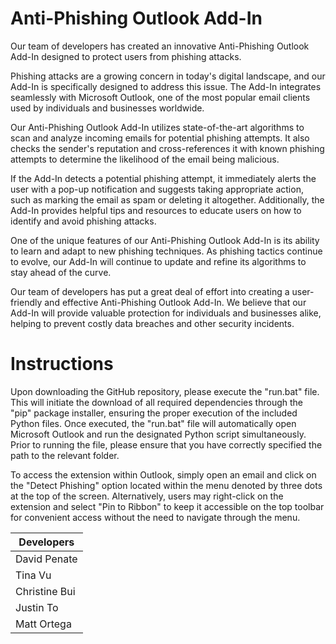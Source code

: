 # Anti-Phishing Outlook Add-In #
Our team of developers has created an innovative Anti-Phishing Outlook Add-In designed to protect users from phishing attacks.

Phishing attacks are a growing concern in today's digital landscape, and our Add-In is specifically designed to address this issue. The Add-In integrates seamlessly with Microsoft Outlook, one of the most popular email clients used by individuals and businesses worldwide.

Our Anti-Phishing Outlook Add-In utilizes state-of-the-art algorithms to scan and analyze incoming emails for potential phishing attempts. It also checks the sender's reputation and cross-references it with known phishing attempts to determine the likelihood of the email being malicious.

If the Add-In detects a potential phishing attempt, it immediately alerts the user with a pop-up notification and suggests taking appropriate action, such as marking the email as spam or deleting it altogether. Additionally, the Add-In provides helpful tips and resources to educate users on how to identify and avoid phishing attacks.

One of the unique features of our Anti-Phishing Outlook Add-In is its ability to learn and adapt to new phishing techniques. As phishing tactics continue to evolve, our Add-In will continue to update and refine its algorithms to stay ahead of the curve.

Our team of developers has put a great deal of effort into creating a user-friendly and effective Anti-Phishing Outlook Add-In. We believe that our Add-In will provide valuable protection for individuals and businesses alike, helping to prevent costly data breaches and other security incidents.

# Instructions #
Upon downloading the GitHub repository, please execute the "run.bat" file. This will initiate the download of all required dependencies through the "pip" package installer, ensuring the proper execution of the included Python files. Once executed, the "run.bat" file will automatically open Microsoft Outlook and run the designated Python script simultaneously. Prior to running the file, please ensure that you have correctly specified the path to the relevant folder.

To access the extension within Outlook, simply open an email and click on the "Detect Phishing" option located within the menu denoted by three dots at the top of the screen. Alternatively, users may right-click on the extension and select "Pin to Ribbon" to keep it accessible on the top toolbar for convenient access without the need to navigate through the menu.

Developers |
------------- |
David Penate |
Tina Vu |
Christine Bui |
Justin To |
Matt Ortega |